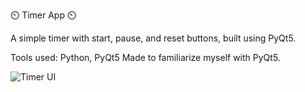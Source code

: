 ⏲️ Timer App ⏲️

A simple timer with start, pause, and reset buttons, built using PyQt5.

Tools used: Python, PyQt5
Made to familiarize myself with PyQt5.

![Timer UI](main/timer_ui.png)

